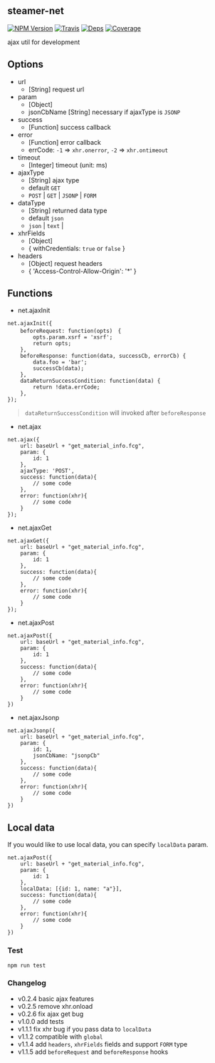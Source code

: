 ## steamer-net
[![NPM Version](https://img.shields.io/npm/v/steamer-net.svg?style=flat)](https://www.npmjs.com/package/steamer-net)
[![Travis](https://img.shields.io/travis/steamerjs/steamer-net.svg)](https://travis-ci.org/steamerjs/steamer-net)
[![Deps](https://david-dm.org/steamerjs/steamer-net.svg)](https://david-dm.org/steamerjs/steamer-net)
[![Coverage](https://img.shields.io/coveralls/steamerjs/steamer-net.svg)](https://coveralls.io/github/steamerjs/steamer-net)

ajax util for development

## Options
* url
	- [String] request url
* param
	- [Object]
	- jsonCbName [String] necessary if ajaxType is `JSONP`
* success
	- [Function] success callback
* error
	- [Function] error callback
    - errCode: `-1` => `xhr.onerror`, `-2` => `xhr.ontimeout`
* timeout
    - [Integer] timeout (unit: ms)
* ajaxType
	- [String] ajax type
    - default `GET`
	- `POST` | `GET` | `JSONP` | `FORM`
* dataType
    - [String] returned data type
    - default `json`
    - `json` | `text` |
* xhrFields
    - [Object]
    - {
        withCredentials: `true` or `false`
    }
* headers
    - [Object] request headers
    - {
        'Access-Control-Allow-Origin': '*'
    }


## Functions
* net.ajaxInit
```
net.ajaxInit({
    beforeRequest: function(opts)　{
        opts.param.xsrf = 'xsrf';
        return opts;
    },
    beforeResponse: function(data, successCb, errorCb) {
        data.foo = 'bar';
        successCb(data);
    },
    dataReturnSuccessCondition: function(data) {
        return !data.errCode;
    },
});
```
> `dataReturnSuccessCondition` will invoked after `beforeResponse`

* net.ajax
```
net.ajax({
    url: baseUrl + "get_material_info.fcg",
    param: {
    	id: 1
    },
    ajaxType: 'POST',
    success: function(data){
       	// some code
    },
    error: function(xhr){
    	// some code
    }
});
```

* net.ajaxGet
```
net.ajaxGet({
    url: baseUrl + "get_material_info.fcg",
    param: {
    	id: 1
    },
    success: function(data){
       	// some code
    },
    error: function(xhr){
    	// some code
    }
});
```

* net.ajaxPost
```
net.ajaxPost({
    url: baseUrl + "get_material_info.fcg",
    param: {
    	id: 1
    },
    success: function(data){
       	// some code
    },
    error: function(xhr){
    	// some code
    }
})
```
* net.ajaxJsonp
```
net.ajaxJsonp({
    url: baseUrl + "get_material_info.fcg",
    param: {
    	id: 1,
    	jsonCbName: "jsonpCb"
    },
    success: function(data){
       	// some code
    },
    error: function(xhr){
    	// some code
    }
})
```

## Local data
If you would like to use local data, you can specify `localData` param.

```
net.ajaxPost({
    url: baseUrl + "get_material_info.fcg",
    param: {
        id: 1
    },
    localData: [{id: 1, name: "a"}],
    success: function(data){
        // some code
    },
    error: function(xhr){
        // some code
    }
})
```

### Test
```
npm run test
```

### Changelog
* v0.2.4 basic ajax features
* v0.2.5 remove xhr.onload
* v0.2.6 fix ajax get bug
* v1.0.0 add tests
* v1.1.1 fix xhr bug if you pass data to `localData`
* v1.1.2 compatible with `global`
* v1.1.4 add `headers`, `xhrFields` fields and support `FORM` type
* v1.1.5 add `beforeRequest` and `beforeResponse` hooks
